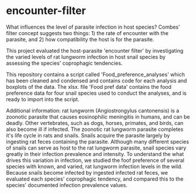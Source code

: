 # encounter-filter
What influences the level of parasite infection in host species? Combes' filter concept suggests two things: 1) the rate of encounter with the parasite, and 2) how compatibility  the host is for the parasite. 

This project evaluated the host-parasite 'encounter filter' by investigating the varied levels of rat lungworm infection in host snail species by assessing the species' coprophagic tendencies.


This repository contains a script called 'Food_preference_analyses' which has been cleaned and condensed and contains code for each analysis and boxplots of the data.
The xlsx. file 'Food pref data' contains the food preference data for four snail species used to conduct the analyses, and is ready to import into the script.


Additional information: rat lungworm (Angiostrongylus cantonensis) is a zoonotic parasite that causes eosinophilic meningitis in humans, and can be deadly. Other vertebrates, such as dogs, horses, primates, and birds, can also become ill if infected. The zoonotic rat lungworm parasite completes it's life cycle in rats and snails. Snails acquire the parasite largely by ingesting rat feces containing the parasite. Although many different species of snails can serve as host to the rat lungworm parasite, snail species vary greatly in their infection prevalence and intensity. To understand the what drives this variation in infection, we studied the foof preference of several species with known, and varied, rat lungworm infection levels in the wild. Because snails become infected by ingested infected rat feces, we evaluated each species' coprophagic tendency, and compared this to the species' documented infection prevalence values. 
